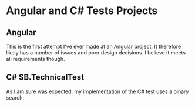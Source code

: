# Angular and C# Tests Projects

## Angular
This is the first attempt I've ever made at an Angular project. It therefore likely has a number of issues and poor design decisions. I believe it meets all requirements though.

## C# SB.TechnicalTest
As I am sure was expected, my implementation of the C# test uses a binary search.
